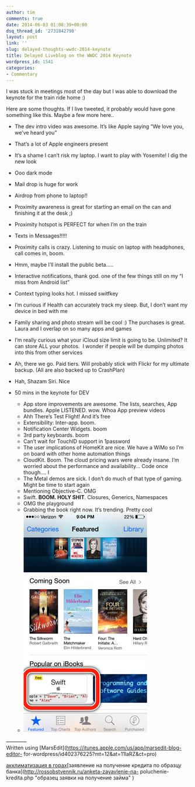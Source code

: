 ```yaml
---
author: tim
comments: true
date: 2014-06-03 01:08:39+00:00
dsq_thread_id: '2731842798'
layout: post
link: ''
slug: delayed-thoughts-wwdc-2014-keynote
title: Delayed Liveblog on the WWDC 2014 Keynote
wordpress_id: 1541
categories:
- Commentary
---
```


I was stuck in meetings most of the day but I was able to download the keynote
for the train ride home :)

Here are some thoughts. If I live tweeted, it probably would have gone
something like this. Maybe a few more here..

  * The dev intro video was awesome. It’s like Apple saying “We love you, we’ve heard you”
  * That’s a lot of Apple engineers present
  * It’s a shame I can’t risk my laptop. I want to play with Yosemite! I dig the
new look

  * Ooo dark mode
  * Mail drop is huge for work
  * Airdrop from phone to laptop!!
  * Proximity awareness is great for starting an email on the can and finishing it at the desk ;)
  * Proximity hotspot is PERFECT for when I’m on the train
  * Texts in Messages!!!!!
  * Proximity calls is crazy. Listening to music on laptop with headphones, call comes in, boom.
  * Hmm, maybe I’ll install the public beta…..

  * Interactive notifications, thank god. one of the few things still on my “I miss from Android list”
  * Context typing looks hot. I missed switfkey
  * I’m curious if Health can accurately track my sleep. But, I don’t want my device in bed with me
  * Family sharing and photo stream will be cool :) The purchases is great. Laura and I overlap on so many apps and games
  * I’m really curious what your iCloud size limit is going to be. Unlimited? It can store ALL your photos.  I wonder if people will be dumping photos into this from other services
  * Ah, there we go. Paid tiers. Will probably stick with Flickr for my ultimate backup. (All are also backed up to CrashPlan)
  * Hah, Shazam Siri. Nice

* 50 mins in the keynote for DEV

  * App store improvements are awesome. The lists, searches, App bundles. Apple LISTENED. wow. Whoa App preview videos
  * Ahh There’s Test Flight! And it’s free
  * Extensibility: Inter-app. boom.
  * Notification Center Widgets. boom
  * 3rd party keyboards. boom
  * Can’t wait for TouchID support in 1password
  * The user implications of HomeKit are nice. We have a WiMo so I’m on board with other home automation things
  * CloudKit. Boom. The cloud pricing wars were already insane. I’m worried about the performance and availability… Code once though…. I
  * The Metal demos are sick. I don’t do much of that type of gaming. Might be time to start again
  * Mentioning Objective-C. OMG
  * Swift. **BOOM. HOLY SHIT**. Closures, Generics, Namespaces
  * OMG the playground
  * Grabbing the book right now. It’s trending. Pretty cool
  * ![Bugshot 2014 06 02 210418](/images/2014/06/Bugshot_2014-06-02_210418.png)



————  
Written using [MarsEdit](https://itunes.apple.com/us/app/marsedit-blog-editor-
for-wordpress/id402376225?mt=12&at=11laRZ&ct=pro)

[акклиматизация в
горах](https://altezza.travel/articles/Acclimatization)[заявление на получение
кредита по образцу банка](http://rossobstvennik.ru/anketa-zayavlenie-na-
poluchenie-kredita.php "образец заявки на получение займа" )

